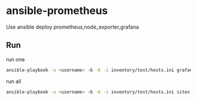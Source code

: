 # ansible-prometheus

Use ansible deploy prometheus,node_exporter,grafana

## Run

run one

```bash
ansible-playbook -u <username> -b -K -i inventory/test/hosts.ini grafana.yml
```

run all

```bash
ansible-playbook -u <username> -b -K -i inventory/test/hosts.ini sites.yml
```